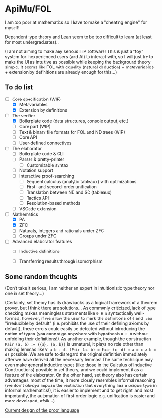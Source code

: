# ApiMu/FOL

I am too poor at mathematics so I have to make a "cheating engine" for myself!

Dependent type theory and [Lean](https://leanprover.github.io/) seem to be too
difficult to learn (at least for most undergraduates)...

(I am not aiming to make any serious ITP software! This is just a "toy" system
for inexperienced users (and AI) to interact with, so I will just try to make
the UI as intuitive as possible while keeping the background theory simple. It
seems like FOL with equality (natural deduction) + metavariables + extension by
definitions are already enough for this...)


## To do list

- [ ] Core specification (WIP)
  - [x] Metavariables
  - [x] Extension by definitions
- [ ] The verifier
  - [x] Boilerplate code (data structures, console output, etc.)
  - [ ] Core part (WIP)
  - [ ] Text & binary file formats for FOL and ND trees (WIP)
  - [ ] Core API
  - [ ] User-defined connectives
- [ ] The elaborator
  - [ ] Boilerplate code & CLI
  - [ ] Parser & pretty-printer
    - [ ] Customizable syntax
  - [ ] Notation support
  - [ ] Interactive proof-searching
    - [ ] Sequent calculus (analytic tableaux) with optimizations
    - [ ] First- and second-order unification
    - [ ] Translation between ND and SC (tableaux)
    - [ ] Tactics API
    - [ ] Resolution-based methods
  - [ ] VSCode extension
- [ ] Mathematics
  - [x] PA
  - [x] ZFC
  - [ ] Naturals, integers and rationals under ZFC
  - [ ] Groups under ZFC
- [ ] Advanced elaborator features
  - [ ] Inductive definitions
  - [ ] Transferring results through isomorphism


## Some random thoughts

(Don't take it serious, I am neither an expert in intuitionistic type theory
nor one in set theory...)

(Certainly, set theory has its drawbacks as a logical framework of a theorem
prover, but I think there are solutions... As commonly criticized, lack of type
checking makes meaningless statements like `0 ∈ π` syntactically well-formed;
however, if we allow the user to mark the definitions of `0` and `π` as
"irreducible by default" (i.e. prohibits the use of their defining axioms by
default), these errors could easily be detected without introducing the notion
of types (you cannot go anywhere with hypothesis `0 ∈ π` without unfolding their
definitions!). As another example, though the construction
`Pair (a, b) := {{a}, {a, b}}` is unnatural, it plays no role other than making
lemmas like `∀ a b c d, (Pair (a, b) = Pair (c, d) ↔ a = c ∧ b = d)` possible.
We are safe to disregard the original definition immediately after we have
derived all the necessary lemmas! The same technique may even make general
inductive types (like those in the Calculus of Inductive Constructions) possible
in set theory, and we could implement it as a feature of the elaborator. On the
other hand, set theory also has certain advantages: most of the time, it more
closely resembles informal reasoning (we don't *always* impose the restriction
that everything has a *unique* type in informal mathematics!), it is easier to
implement and to get right, and most importantly, the automation of first-order
logic e.g. unification is easier and more developed, afaik...)

[Current design of the proof language](https://github.com/bridgekat/apimu/blob/main/notes/design.md)

